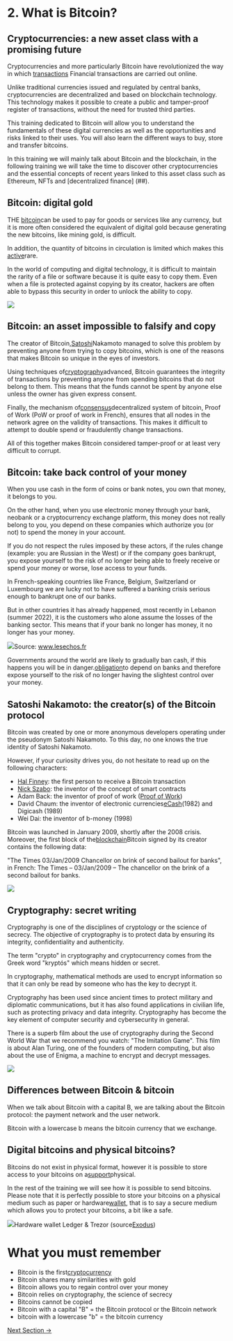 
#
# **2. What is Bitcoin?**


## **Cryptocurrencies: a new asset class with a promising future**

Cryptocurrencies and more particularly Bitcoin have revolutionized the way in which [transactions](###) Financial transactions are carried out online.

Unlike traditional currencies issued and regulated by central banks, cryptocurrencies are decentralized and based on blockchain technology. This technology makes it possible to create a public and tamper-proof register of transactions, without the need for trusted third parties.

This training dedicated to Bitcoin will allow you to understand the fundamentals of these digital currencies as well as the opportunities and risks linked to their uses. You will also learn the different ways to buy, store and transfer bitcoins.

In this training we will mainly talk about Bitcoin and the blockchain, in the following training we will take the time to discover other cryptocurrencies and the essential concepts of recent years linked to this asset class such as Ethereum, NFTs and [decentralized finance] (##).

## **Bitcoin: digital gold**

THE [bitcoin](###)can be used to pay for goods or services like any currency, but it is more often considered the equivalent of digital gold because generating the new bitcoins, like mining gold, is difficult.

In addition, the quantity of bitcoins in circulation is limited which makes this [active](https://coinacademy.fr/academie/actif-passif-crypto/)rare.

In the world of computing and digital technology, it is difficult to maintain the rarity of a file or software because it is quite easy to copy them. Even when a file is protected against copying by its creator, hackers are often able to bypass this security in order to unlock the ability to copy.

![](RackMultipart20231011-1-et3x4p_html_70cc7f5f2596626b.png)

## **Bitcoin: an asset impossible to falsify and copy**

The creator of Bitcoin,[Satoshi](https://coinacademy.fr/satoshi-nakamoto/)Nakamoto managed to solve this problem by preventing anyone from trying to copy bitcoins, which is one of the reasons that makes Bitcoin so unique in the eyes of investors.

Using techniques of[cryptography](https://coinacademy.fr/academie/cryptographie-blockchain-chiffrement-asymetrique/)advanced, Bitcoin guarantees the integrity of transactions by preventing anyone from spending bitcoins that do not belong to them. This means that the funds cannot be spent by anyone else unless the owner has given express consent.

Finally, the mechanism of[consensus](https://coinacademy.fr/academie/differents-algorithmes-consensus-blockchain/)decentralized system of bitcoin, Proof of Work (PoW or proof of work in French), ensures that all nodes in the network agree on the validity of transactions. This makes it difficult to attempt to double spend or fraudulently change transactions.

All of this together makes Bitcoin considered tamper-proof or at least very difficult to corrupt.

## **Bitcoin: take back control of your money**

When you use cash in the form of coins or bank notes, you own that money, it belongs to you.

On the other hand, when you use electronic money through your bank, neobank or a cryptocurrency exchange platform, this money does not really belong to you, you depend on these companies which authorize you (or not) to spend the money in your account.

If you do not respect the rules imposed by these actors, if the rules change (example: you are Russian in the West) or if the company goes bankrupt, you expose yourself to the risk of no longer being able to freely receive or spend your money or worse, lose access to your funds.

In French-speaking countries like France, Belgium, Switzerland or Luxembourg we are lucky not to have suffered a banking crisis serious enough to bankrupt one of our banks.

But in other countries it has already happened, most recently in Lebanon (summer 2022), it is the customers who alone assume the losses of the banking sector. This means that if your bank no longer has money, it no longer has your money.

![](RackMultipart20231011-1-et3x4p_html_65145b4e69902f8d.png)Source: www.lesechos.fr

Governments around the world are likely to gradually ban cash, if this happens you will be in danger.[obligation](https://coinacademy.fr/academie/obligation-entreprise-fonctionnement-explication/)to depend on banks and therefore expose yourself to the risk of no longer having the slightest control over your money.

## **Satoshi Nakamoto: the creator(s) of the Bitcoin protocol**

Bitcoin was created by one or more anonymous developers operating under the pseudonym Satoshi Nakamoto. To this day, no one knows the true identity of Satoshi Nakamoto.

However, if your curiosity drives you, do not hesitate to read up on the following characters:

- [Hal Finney](https://coinacademy.fr/hal-finney-est-il-satoshi-nakamoto/): the first person to receive a Bitcoin transaction
- [Nick Szabo](https://coinacademy.fr/nick-szabo/): the inventor of the concept of smart contracts
- Adam Back: the inventor of proof of work ([Proof of Work](https://coinacademy.fr/academie/guide-proof-of-work/))
- David Chaum: the inventor of electronic currencies[eCash](https://coinacademy.fr/ecash-xec-fondamental/)(1982) and Digicash (1989)
- Wei Dai: the inventor of b-money (1998)

Bitcoin was launched in January 2009, shortly after the 2008 crisis. Moreover, the first block of the[blockchain](https://coinacademy.fr/academie/quest-ce-que-blockchain/)Bitcoin signed by its creator contains the following data:

"The Times 03/Jan/2009 Chancellor on brink of second bailout for banks", in French: The Times – 03/Jan/2009 – The chancellor on the brink of a second bailout for banks.

![](RackMultipart20231011-1-et3x4p_html_ce4c86264eb909f6.png)

## **Cryptography: secret writing**

Cryptography is one of the disciplines of cryptology or the science of secrecy. The objective of cryptography is to protect data by ensuring its integrity, confidentiality and authenticity.

The term "crypto" in cryptography and cryptocurrency comes from the Greek word "kryptós" which means hidden or secret.

In cryptography, mathematical methods are used to encrypt information so that it can only be read by someone who has the key to decrypt it.

Cryptography has been used since ancient times to protect military and diplomatic communications, but it has also found applications in civilian life, such as protecting privacy and data integrity. Cryptography has become the key element of computer security and cybersecurity in general.

There is a superb film about the use of cryptography during the Second World War that we recommend you watch: "The Imitation Game". This film is about Alan Turing, one of the founders of modern computing, but also about the use of Enigma, a machine to encrypt and decrypt messages.

![](RackMultipart20231011-1-et3x4p_html_f3b61b79dfdac768.png)

## **Differences between Bitcoin & bitcoin**

When we talk about Bitcoin with a capital B, we are talking about the Bitcoin protocol: the payment network and the user network.

Bitcoin with a lowercase b means the bitcoin currency that we exchange.

## **Digital bitcoins and physical bitcoins?**

Bitcoins do not exist in physical format, however it is possible to store access to your bitcoins on a[support](https://coinacademy.fr/academie/bases-supports-resistances-trading/)physical.

In the rest of the training we will see how it is possible to send bitcoins. Please note that it is perfectly possible to store your bitcoins on a physical medium such as paper or hardware[wallet](https://coinacademy.fr/academie/explications-portefeuille-crypto/), that is to say a secure medium which allows you to protect your bitcoins, a bit like a safe.

![](RackMultipart20231011-1-et3x4p_html_b3d64e1905ad2e80.png)Hardware wallet Ledger & Trezor (source[Exodus](https://www.exodus.com/news/trezor-vs-ledger/))


#
# **What you must remember**

- Bitcoin is the first[cryptocurrency](https://coinacademy.fr/academie/cryptomonnaie-crypto-monnaie/)
- Bitcoin shares many similarities with gold
- Bitcoin allows you to regain control over your money
- Bitcoin relies on cryptography, the science of secrecy
- Bitcoins cannot be copied
- Bitcoin with a capital "B" = the Bitcoin protocol or the Bitcoin network
- bitcoin with a lowercase "b" = the bitcoin currency

[Next Section ->](03-how-does-bitcoin-work.md)

